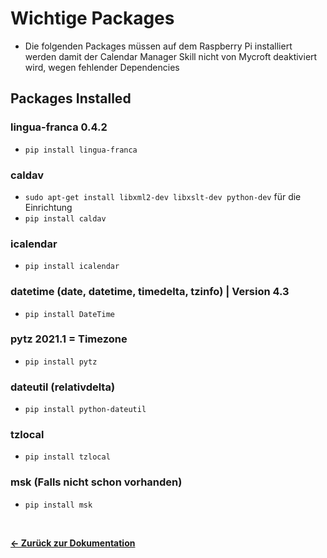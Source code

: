 # Wichtige Packages <br>
* Die folgenden Packages müssen auf dem Raspberry Pi installiert werden damit der Calendar Manager Skill nicht von Mycroft deaktiviert wird, wegen fehlender Dependencies


## Packages Installed
### lingua-franca 0.4.2
* `pip install lingua-franca`
### caldav 
* `sudo apt-get install libxml2-dev libxslt-dev python-dev` für die Einrichtung <br>
* `pip install caldav`

### icalendar 
* `pip install icalendar`

### datetime (date, datetime, timedelta, tzinfo) | Version 4.3
* `pip install DateTime`

### pytz 2021.1 = Timezone
* `pip install pytz`


### dateutil (relativdelta)
* `pip install python-dateutil`

### tzlocal
* `pip install tzlocal`

### msk (Falls nicht schon vorhanden)
* `pip install msk`

<br>

[**<- Zurück zur Dokumentation**](../Dokumentation.md) 
